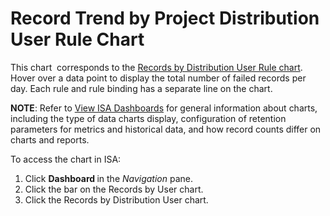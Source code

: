 # Record Trend by Project Distribution User Rule Chart

This chart  corresponds to the [Records by Distribution User Rule
chart](Records_Distribution_User_Rules). Hover over a data point to
display the total number of failed records per day. Each rule and rule
binding has a separate line on the chart.

<span style="font-weight: bold;">NOTE</span>: Refer to [View ISA
Dashboards](View_ISA_Dashboards) for general information about
charts, including the type of data charts display, configuration of
retention parameters for metrics and historical data, and how record
counts differ on charts and reports.

To access the chart in ISA:

1.  Click <span style="text-indent: -20px;font-weight: bold;">Dashboard
    </span>in the
    <span style="text-indent: -20px;font-style: italic;">Navigation</span>
    pane.
2.  Click the bar on the Records by User chart.
3.  Click the Records by Distribution User chart.
